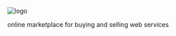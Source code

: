 ![logo](https://user-images.githubusercontent.com/19755484/47321604-471bbe00-d623-11e8-8fbd-624631c5d772.png)

 
online marketplace for buying and selling web services
